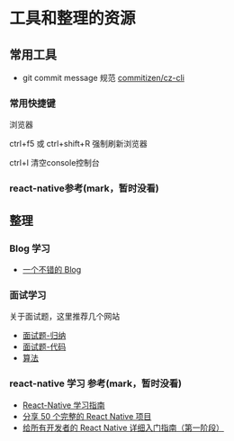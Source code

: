 # 工具和整理的资源

## 常用工具

- git commit message 规范 [commitizen/cz-cli](https://github.com/commitizen/cz-cli)

### 常用快捷键

浏览器

ctrl+f5 或 ctrl+shift+R 强制刷新浏览器

ctrl+l 清空console控制台

### react-native参考(mark，暂时没看)
## 整理

### Blog 学习

- [一个不错的 Blog](https://github.com/ljianshu/Blog)

### 面试学习

关于面试题，这里推荐几个网站

- [面试题-归纳](https://www.cxymsg.com/guide/#%E9%A1%B9%E7%9B%AE%E7%BB%93%E6%9E%84%E6%A6%82%E8%A7%88)
- [面试题-代码](http://bigerfe.com/)
- [算法](http://www.conardli.top/docs/dataStructure/)

### react-native 学习 参考(mark，暂时没看)

- [React-Native 学习指南](https://github.com/reactnativecn/react-native-guide)
- [分享 50 个完整的 React Native 项目](https://juejin.im/post/58f37cb361ff4b0058f9824a)
- [给所有开发者的 React Native 详细入门指南（第一阶段）](https://juejin.im/post/5898388b128fe1006cb943e3)
